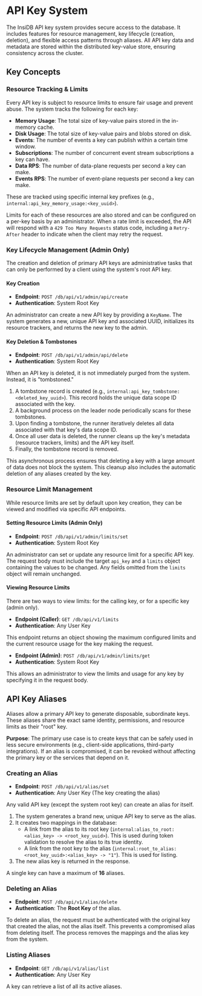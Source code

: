 # API Key System

The InsiDB API key system provides secure access to the database. It includes features for resource management, key lifecycle (creation, deletion), and flexible access patterns through aliases. All API key data and metadata are stored within the distributed key-value store, ensuring consistency across the cluster.

## Key Concepts

### Resource Tracking & Limits

Every API key is subject to resource limits to ensure fair usage and prevent abuse. The system tracks the following for each key:

*   **Memory Usage**: The total size of key-value pairs stored in the in-memory cache.
*   **Disk Usage**: The total size of key-value pairs and blobs stored on disk.
*   **Events**: The number of events a key can publish within a certain time window.
*   **Subscriptions**: The number of concurrent event stream subscriptions a key can have.
*   **Data RPS**: The number of data-plane requests per second a key can make.
*   **Events RPS**: The number of event-plane requests per second a key can make.

These are tracked using specific internal key prefixes (e.g., `internal:api_key_memory_usage:<key_uuid>`).

Limits for each of these resources are also stored and can be configured on a per-key basis by an administrator. When a rate limit is exceeded, the API will respond with a `429 Too Many Requests` status code, including a `Retry-After` header to indicate when the client may retry the request.

### Key Lifecycle Management (Admin Only)

The creation and deletion of primary API keys are administrative tasks that can only be performed by a client using the system's root API key.

#### Key Creation

*   **Endpoint**: `POST /db/api/v1/admin/api/create`
*   **Authentication**: System Root Key

An administrator can create a new API key by providing a `KeyName`. The system generates a new, unique API key and associated UUID, initializes its resource trackers, and returns the new key to the admin.

#### Key Deletion & Tombstones

*   **Endpoint**: `POST /db/api/v1/admin/api/delete`
*   **Authentication**: System Root Key

When an API key is deleted, it is not immediately purged from the system. Instead, it is "tombstoned."

1.  A tombstone record is created (e.g., `internal:api_key_tombstone:<deleted_key_uuid>`). This record holds the unique data scope ID associated with the key.
2.  A background process on the leader node periodically scans for these tombstones.
3.  Upon finding a tombstone, the runner iteratively deletes all data associated with that key's data scope ID.
4.  Once all user data is deleted, the runner cleans up the key's metadata (resource trackers, limits) and the API key itself.
5.  Finally, the tombstone record is removed.

This asynchronous process ensures that deleting a key with a large amount of data does not block the system. This cleanup also includes the automatic deletion of any aliases created by the key.

### Resource Limit Management

While resource limits are set by default upon key creation, they can be viewed and modified via specific API endpoints.

#### Setting Resource Limits (Admin Only)

*   **Endpoint**: `POST /db/api/v1/admin/limits/set`
*   **Authentication**: System Root Key

An administrator can set or update any resource limit for a specific API key. The request body must include the target `api_key` and a `limits` object containing the values to be changed. Any fields omitted from the `limits` object will remain unchanged.

#### Viewing Resource Limits

There are two ways to view limits: for the calling key, or for a specific key (admin only).

*   **Endpoint (Caller)**: `GET /db/api/v1/limits`
*   **Authentication**: Any User Key

This endpoint returns an object showing the maximum configured limits and the current resource usage for the key making the request.

*   **Endpoint (Admin)**: `POST /db/api/v1/admin/limits/get`
*   **Authentication**: System Root Key

This allows an administrator to view the limits and usage for any key by specifying it in the request body.

## API Key Aliases

Aliases allow a primary API key to generate disposable, subordinate keys. These aliases share the exact same identity, permissions, and resource limits as their "root" key.

**Purpose**: The primary use case is to create keys that can be safely used in less secure environments (e.g., client-side applications, third-party integrations). If an alias is compromised, it can be revoked without affecting the primary key or the services that depend on it.

### Creating an Alias

*   **Endpoint**: `POST /db/api/v1/alias/set`
*   **Authentication**: Any User Key (The key creating the alias)

Any valid API key (except the system root key) can create an alias for itself.

1.  The system generates a brand new, unique API key to serve as the alias.
2.  It creates two mappings in the database:
    *   A link from the alias to its root key (`internal:alias_to_root:<alias_key> -> <root_key_uuid>`). This is used during token validation to resolve the alias to its true identity.
    *   A link from the root key to the alias (`internal:root_to_alias:<root_key_uuid>:<alias_key> -> "1"`). This is used for listing.
3.  The new alias key is returned in the response.

A single key can have a maximum of **16** aliases.

### Deleting an Alias

*   **Endpoint**: `POST /db/api/v1/alias/delete`
*   **Authentication**: The **Root Key** of the alias.

To delete an alias, the request must be authenticated with the original key that created the alias, not the alias itself. This prevents a compromised alias from deleting itself. The process removes the mappings and the alias key from the system.

### Listing Aliases

*   **Endpoint**: `GET /db/api/v1/alias/list`
*   **Authentication**: Any User Key

A key can retrieve a list of all its active aliases.
